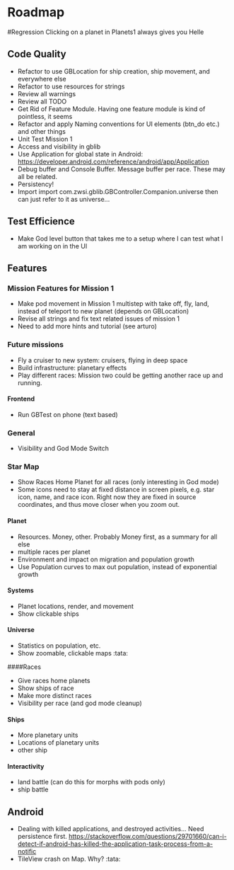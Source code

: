 
# Roadmap

#Regression
Clicking on a planet in Planets1 always gives you Helle

## Code Quality
* Refactor to use GBLocation for ship creation, ship movement, and everywhere else
* Refactor to use resources for strings
* Review all warnings
* Review all TODO
* Get Rid of Feature Module. Having one feature module is kind of pointless, it seems
* Refactor and apply Naming conventions for UI elements (btn_do etc.) and other things
* Unit Test Mission 1
* Access and visibility in gblib
* Use Application for global state in Android: https://developer.android.com/reference/android/app/Application
* Debug buffer and Console Buffer. Message buffer per race. These may all be related.
* Persistency!
* Import import com.zwsi.gblib.GBController.Companion.universe then can just refer to it as universe...

## Test Efficience
* Make God level button that takes me to a setup where I can test what I am working on in the UI

## Features

### Mission Features for Mission 1
* Make pod movement in Mission 1 multistep with take off, fly, land, instead of teleport to new planet (depends on GBLocation)
* Revise all strings and fix text related issues of mission 1
* Need to add more hints and tutorial (see arturo)

### Future missions
* Fly a cruiser to new system: cruisers, flying in deep space
* Build infrastructure: planetary effects
* Play different races: Mission two could be getting another race up and running.

#### Frontend
* Run GBTest on phone (text based)

### General
* Visibility and God Mode Switch

### Star Map
* Show Races Home Planet for all races (only interesting in God mode)
* Some icons need to stay at fixed distance in screen pixels, e.g. star icon, name, and race icon. 
Right now they are fixed in source coordinates, and thus move closer when you zoom out.

#### Planet
* Resources. Money, other. Probably Money first, as a summary for all else
* multiple races per planet
* Environment and impact on migration and population growth
* Use Population curves to max out population, instead of exponential growth

#### Systems
* Planet locations, render, and movement
* Show clickable ships

#### Universe
* Statistics on population, etc.
* Show zoomable, clickable maps  :tata:

####Races
* Give races home planets
* Show ships of race
* Make more distinct races
* Visibility per race (and god mode cleanup)

#### Ships
* More planetary units
* Locations of planetary units
* other ship

#### Interactivity
* land battle (can do this for morphs with pods only)
* ship battle


## Android 
* Dealing with killed applications, and destroyed activities... Need persistence first.
https://stackoverflow.com/questions/29701660/can-i-detect-if-android-has-killed-the-application-task-process-from-a-notific
* TileView crash on Map. Why? :tata: